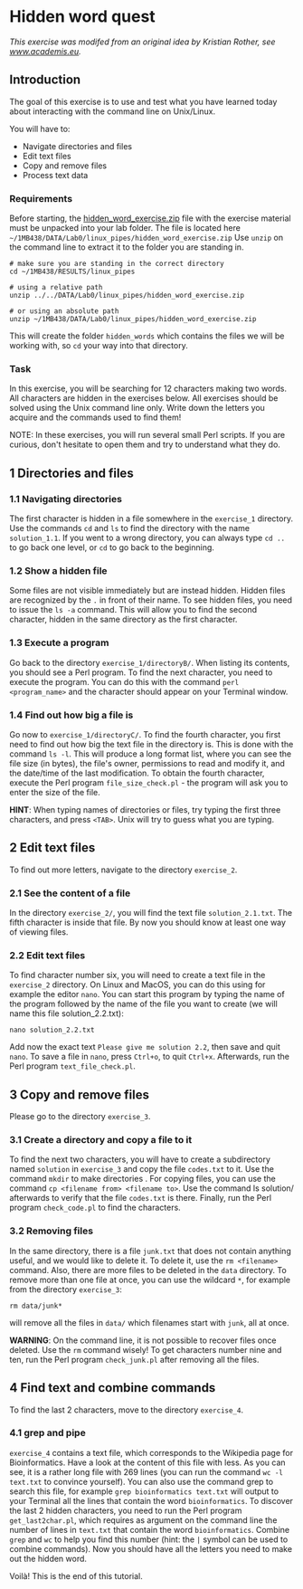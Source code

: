 # Hidden word quest

_This exercise was modifed from an original idea by Kristian Rother, see www.academis.eu._ 

## Introduction

The goal of this exercise is to use and test what you have learned today about interacting with the command line on Unix/Linux.

You will have to:

* Navigate directories and files
* Edit text files
* Copy and remove files
* Process text data


### Requirements
Before starting, the [hidden\_word\_exercise.zip](DATA/Lab0/linux_pipes/hidden_word_exercise.zip) file with the exercise material must be unpacked into your lab folder. The file is located here `~/1MB438/DATA/Lab0/linux_pipes/hidden_word_exercise.zip` Use `unzip` on the command line to extract it to the folder you are standing in.

```
# make sure you are standing in the correct directory
cd ~/1MB438/RESULTS/linux_pipes

# using a relative path
unzip ../../DATA/Lab0/linux_pipes/hidden_word_exercise.zip  

# or using an absolute path
unzip ~/1MB438/DATA/Lab0/linux_pipes/hidden_word_exercise.zip
```

This will create the folder `hidden_words` which contains the files we will be working with, so `cd` your way into that directory.

### Task
In this exercise, you will be searching for 12 characters making two words. All characters are hidden in the exercises below. All exercises should be solved using the Unix command line only.
Write down the letters you acquire and the commands used to find them!

NOTE: In these exercises, you will run several small Perl scripts. If you are curious, don't hesitate to open them and try to understand what they do.




## 1 Directories and files

### 1.1 Navigating directories
The first character is hidden in a file somewhere in the `exercise_1` directory. Use the commands `cd` and `ls` to find the directory with the name `solution_1.1`. If you went to a wrong directory, you can always type `cd ..` to go back one level, or `cd` to go back to the beginning.

### 1.2 Show a hidden file
Some files are not visible immediately but are instead hidden. Hidden files are recognized by the `.` in front of their name. To see hidden files, you need to issue the `ls -a` command. This will allow you to find the second character, hidden in the same directory as the first character.

### 1.3 Execute a program
Go back to the directory `exercise_1/directoryB/`. When listing its contents, you should see a Perl program. To find the next character, you need to execute the program. You can do this with the command `perl <program_name>` and the character should appear on your Terminal window.

### 1.4 Find out how big a file is
Go now to `exercise_1/directoryC/`. To find the fourth character, you first need to find out how big the text file in the directory is. This is done with the command `ls -l`. This will produce a long format list, where you can see the file size (in bytes), the file's owner, permissions to read and modify it, and the date/time of the last modification. To obtain the fourth character, execute the Perl program `file_size_check.pl` - the program will ask you to enter the size of the file.

**HINT**: When typing names of directories or files, try typing the first three characters, and press `<TAB>`. Unix will try to guess what you are typing.
## 2 Edit text files
To find out more letters, navigate to the directory `exercise_2`.
### 2.1 See the content of a file
In the directory `exercise_2/`, you will find the text file `solution_2.1.txt`. The fifth character is inside that file. By now you should know at least one way of viewing files.


### 2.2 Edit text files
To find character number six, you will need to create a text file in the `exercise_2` directory. On Linux and MacOS, you can do this using for example the editor `nano`. You can start this program by typing the name of the program followed by the name of the file you want to create (we will name this file solution_2.2.txt): 
```
nano solution_2.2.txt
```
 Add now the exact text `Please give me solution 2.2`, then save and quit `nano`. To save a file in `nano`, press `Ctrl+o`, to quit `Ctrl+x`. Afterwards, run the Perl program `text_file_check.pl`.
## 3 Copy and remove files
Please go to the directory `exercise_3`.
### 3.1 Create a directory and copy a file to it
To find the next two characters, you will have to create a subdirectory named `solution` in `exercise_3` and copy the file `codes.txt` to it. Use the command `mkdir` to make directories . For copying files, you can use the command `cp <filename from> <filename to>`. Use the command ls solution/ afterwards to verify that the file `codes.txt` is there. Finally, run the Perl program `check_code.pl` to find the characters.
### 3.2 Removing files
In the same directory, there is a file `junk.txt` that does not contain anything useful, and we would like to delete it. To delete it, use the `rm <filename>` command. Also, there are more files to be deleted in the `data` directory. To remove more than one file at once, you can use the wildcard `*`, for example from the directory `exercise_3`:

```
rm data/junk*
```

 will remove all the files in `data/` which filenames start with `junk`, all at once.

**WARNING**: On the command line, it is not possible to recover files once deleted. Use the `rm` command wisely!
To get characters number nine and ten, run the Perl program `check_junk.pl` after removing all the files.
## 4 Find text and combine commands
To find the last 2 characters, move to the directory `exercise_4`.
### 4.1 grep and pipe
`exercise_4` contains a text file, which corresponds to the Wikipedia page for Bioinformatics. Have a look at the content of this file with less. As you can
see, it is a rather long file with 269 lines (you can run the command `wc -l text.txt` to convince yourself). You can also use the command grep to search this file, for example `grep bioinformatics text.txt` will output to your Terminal all the lines that contain the word `bioinformatics`.
To discover the last 2 hidden characters, you need to run the Perl program `get_last2char.pl`, which requires as argument on the command line the number of lines in `text.txt` that contain the word `bioinformatics`. Combine `grep` and `wc` to help you find this number (hint: the `|` symbol can be used to combine commands).
Now you should have all the letters you need to make out the hidden word. 

Voilà! This is the end of this tutorial.

 

